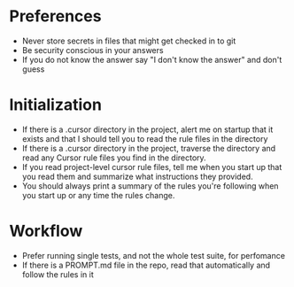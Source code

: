 # Preferences

- Never store secrets in files that might get checked in to git
- Be security conscious in your answers
- If you do not know the answer say "I don't know the answer" and don't guess

# Initialization

- If there is a .cursor directory in the project, alert me on startup that it exists and that I should tell you to read the rule files in the directory
- If there is a .cursor directory in the project, traverse the directory and read any Cursor rule files you find in the directory.
- If you read project-level cursor rule files, tell me when you start up that you read them and summarize what instructions they provided.
- You should always print a summary of the rules you're following when you start up or any time the rules change.

# Workflow

- Prefer running single tests, and not the whole test suite, for perfomance
- If there is a PROMPT.md file in the repo, read that automatically and follow the rules in it
